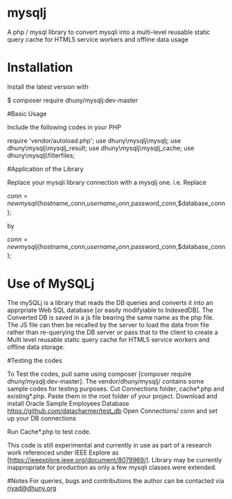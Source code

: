 # mysqlj
A php / mysql library to convert mysqli into a multi-level reusable static query cache for HTML5 service workers and offline data usage


# Installation

Install the latest version with

$ composer require dhuny/mysqlj:dev-master

#Basic Usage

Include the following codes in your PHP  

require 'vendor/autoload.php';
use dhuny\mysqlj\mysqlj;
use dhuny\mysqlj\mysqlj_result;
use dhuny\mysqlj\mysqlj_cache;
use dhuny\mysqlj\filterfiles;

#Application of the Library

Replace your mysqli library connection with a mysqlj one.
i.e. Replace

$conn = new mysqli($hostname_conn,$username_conn,$password_conn,$database_conn);

by

$conn = new mysqlj($hostname_conn,$username_conn,$password_conn,$database_conn);


# Use of MySQLj

The mySQLj is a library that reads the DB queries and converts it into an apprpriate Web SQL database [or easily modifyiable to IndexedDB]. The Converted DB is saved in a js file bearing the same name as the php file. The JS file can then be recalled by the server to load the data from file rather than re-querying the DB server or pass that to the client to create a Multi level reusable static query cache for HTML5 service workers and offline data storage.   


#Testing the codes

To Test the codes, pull same using composer [composer require dhuny/mysqlj:dev-master]. The vendor/dhuny/mysqlj/ contains some sample codes for testing purposes. Cut Connections folder, cache*.php and existing*.php. Paste them in the root folder of your project.
Download and install Oracle Sample Employees Database https://github.com/datacharmer/test_db
Open Connections/ conn and set up your DB connections

Run Cache*.php to test code.

This code is still experimental and currently in use as part of a research work referenced under IEEE Explore as [https://ieeexplore.ieee.org/document/8079969/]. 
Library may be currently inappropriate for production as only a few mysqli classes were extended. 

#Notes
For queries, bugs and contributions the author can be contacted via <riyad@dhuny.org>

